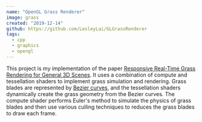 ```yaml
---
name: "OpenGL Grass Renderer"
image: grass
created: "2019-12-14"
github: https://github.com/LesleyLai/GLGrassRenderer
tags:
  - cpp
  - graphics
  - opengl
---
```


This project is my implementation of the paper [Responsive Real-Time Grass Rendering for General 3D Scenes](https://www.cg.tuwien.ac.at/research/publications/2017/JAHRMANN-2017-RRTG/JAHRMANN-2017-RRTG-draft.pdf). It uses a combination of compute and tessellation shaders to implement grass simulation and rendering. Grass blades are represented by [Bezier curves](https://en.wikipedia.org/wiki/B%C3%A9zier_curve), and the tessellation shaders dynamically create the grass geometry from the Bezier curves. The compute shader performs Euler's method to simulate the physics of grass blades and then use various culling techniques to reduces the grass blades to draw each frame.
